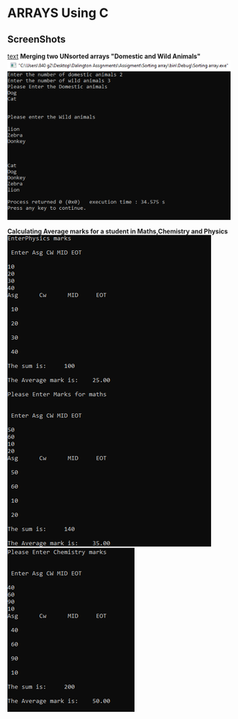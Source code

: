 # ARRAYS Using C
## ScreenShots

[text](../../../Downloads/Algorithims.docx)
**Merging two UNsorted arrays "Domestic and Wild Animals"**
![alt text](<Annotation 2025-03-17 152118-1.png>)

**Calculating Average marks for a student in Maths,Chemistry and Physics**
![alt text](<Annotation 2025-03-20 131626.png>) ![alt text](<Annotation 2025-03-20 131709.png>)
